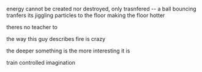 
energy cannot be created nor destroyed, only trasnfered -- a ball bouncing tranfers its jiggling particles to the floor making the floor hotter


theres no teacher to

the way this guy describes fire is crazy

the deeper something is the more interesting it is

train controlled imagination






